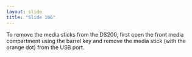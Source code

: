 ```yaml
---
layout: slide
title: "Slide 106"
---
```


To remove the media sticks from the DS200, first open the front media compartment using the barrel key and remove the media stick (with the orange dot) from the USB port.